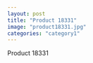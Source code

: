 ```yaml
---
layout: post
title: "Product 18331"
image: "product18331.jpg"
categories: "category1"
---
```

Product 18331
